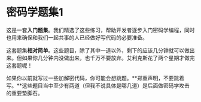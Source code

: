 # 密码学题集1

这是一套**入门题集**。我们精选了这些练习，帮助开发者逐步入门密码学编程，同时也用来确保和我们一起共事的人已经做好写代码的必要准备。

这套题集**相对简单**。这些题目，除了其中一道以外，剩下的应该几分钟就可以做出来。但如果你几分钟内没做出来，也千万不要放弃。艾利克斯花了两个星期才做完这套题呢！

如果你以前就写过一些加解密代码，你可能会想跳题。**郑重声明，不要跳着写。**这些题目当中至少有两道（但我不说具体是哪几道）是后面做密码学攻击的重要垫脚石。